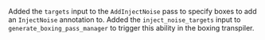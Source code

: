 Added the `targets` input to the `AddInjectNoise` pass to specify boxes to add an `InjectNoise` annotation to.
Added the `inject_noise_targets` input to `generate_boxing_pass_manager` to trigger this ability in the boxing transpiler.
